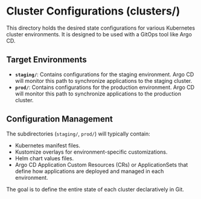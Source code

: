 # Cluster Configurations (clusters/)

This directory holds the desired state configurations for various Kubernetes cluster environments. It is designed to be used with a GitOps tool like Argo CD.

## Target Environments

-   **`staging/`**: Contains configurations for the staging environment. Argo CD will monitor this path to synchronize applications to the staging cluster.
-   **`prod/`**: Contains configurations for the production environment. Argo CD will monitor this path to synchronize applications to the production cluster.

## Configuration Management

The subdirectories (`staging/`, `prod/`) will typically contain:
-   Kubernetes manifest files.
-   Kustomize overlays for environment-specific customizations.
-   Helm chart values files.
-   Argo CD Application Custom Resources (CRs) or ApplicationSets that define how applications are deployed and managed in each environment.

The goal is to define the entire state of each cluster declaratively in Git.
